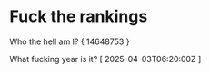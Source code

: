 # Fuck the rankings

Who the hell am I?
{ 14648753 }

What fucking year is it?
[ 2025-04-03T06:20:00Z ]
